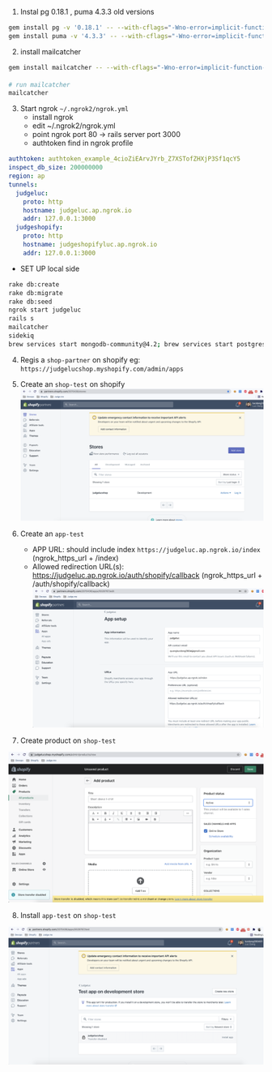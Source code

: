 1) Instal pg 0.18.1 , puma 4.3.3 old versions

```bash
gem install pg -v '0.18.1' -- --with-cflags="-Wno-error=implicit-function-declaration"
gem install puma -v '4.3.3' -- --with-cflags="-Wno-error=implicit-function-declaration"
```

2) install mailcatcher

```bash
gem install mailcatcher -- --with-cflags="-Wno-error=implicit-function-declaration"

# run mailcatcher 
mailcatcher
```

3) Start ngrok `~/.ngrok2/ngrok.yml`
    + install ngrok
    + edit ~/.ngrok2/ngrok.yml
    + point ngrok port 80 -> rails server port 3000
    + authtoken find in ngrok profile

```yaml
authtoken: authtoken_example_4cioZiEArvJYrb_Z7XSTofZHXjP3Sf1qcY5
inspect_db_size: 200000000
region: ap
tunnels:
  judgeluc:
    proto: http
    hostname: judgeluc.ap.ngrok.io
    addr: 127.0.0.1:3000
  judgeshopify:
    proto: http
    hostname: judgeshopifyluc.ap.ngrok.io
    addr: 127.0.0.1:3000
```

- SET UP local side

```bash
rake db:create
rake db:migrate
rake db:seed
ngrok start judgeluc
rails s
mailcatcher
sidekiq
brew services start mongodb-community@4.2; brew services start postgresql; brew services start redis; ~/elasticsearch-6.0.0/bin/elasticsearch
```


4) Regis a `shop-partner` on shopify eg: ```https://judgelucshop.myshopify.com/admin/apps```

5) Create an `shop-test` on shopify
   ![image shop-test](./images/shop-test.png)

6) Create an `app-test`
    + APP URL: should include index `https://judgeluc.ap.ngrok.io/index` (ngrok_https_url + /index)
    + Allowed redirection URL(s): https://judgeluc.ap.ngrok.io/auth/shopify/callback (ngrok_https_url + /auth/shopify/callback)
![create-app-test.png](./images/create-app-test.png)
   
7) Create product on `shop-test`

![create-active-product.png](./images/create-active-product.png)

8) Install `app-test` on `shop-test`

![install-app-on-shop-test.png](./images/install-app-on-shop-test.png)
